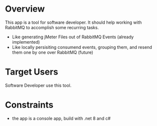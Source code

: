 # Overview

This app is a tool for software developer. It should help working with RabbitMQ to accomplish some recurring tasks. 
* Like generating jMeter Files out of RabbitMQ Events (already implemented)
* Like locally persisiting consumend events, grouping them, and resend them one by one over RabbitMQ (future)

# Target Users

Software Developer use this tool.

# Constraints

* the app is a console app, build with .net 8 and c#